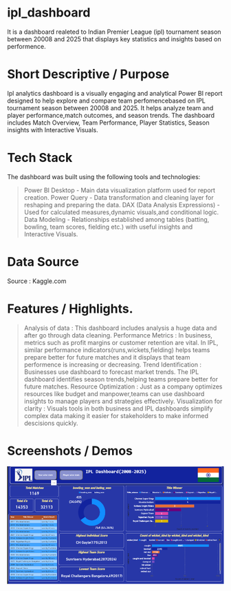 # ipl_dashboard 
It is a dashboard realeted to Indian Premier League (ipl) tournament season between 20008 and 2025 that displays key statistics and insights based on performence.

# Short Descriptive / Purpose
Ipl analytics dashboard is a visually engaging and analytical Power BI report designed to help explore and compare team perfomencebased on IPL tournament season between 20008 and 2025. It helps analyze team and player performance,match outcomes, and season trends. The dashboard includes Match Overview, Team Performance, Player Statistics, Season insights with Interactive Visuals.

# Tech Stack
The dashboard was built using the following tools and technologies:
> Power BI Desktop - Main data visualization platform used for report creation.
> Power Query - Data transformation and cleaning layer for reshaping and preparing the data.
> DAX (Data Analysis Expressions) - Used for calculated measures,dynamic visuals,and conditional logic.
> Data Modeling - Relationships established among tables (batting, bowling, team scores, fielding etc.) with useful insights and Interactive Visuals.

# Data Source
Source : Kaggle.com
 
# Features / Highlights.
> Analysis of data : This dashboard includes analysis a huge data and after go through data cleaning.
> Performance Metrics : In business, metrics such as profit margins or customer retention are vital. In IPL, similar performance indicators(runs,wickets,fielding) helps teams prepare better for future matches and it displays that team performence is increasing or decreasing.
> Trend Identification : Businesses use dashboard to forecast market trends. The IPL dashboard identifies season trends,helping teams prepare better for future matches.
> Resource Optimization : Just as a company optimizes resources like budget and manpower,teams can use dashboard insights to manage players and strategies effectively.
> Visualization for clarity : Visuals tools in both business and IPL dashboards simplify complex data making it easier for stakeholders to make informed descisions quickly.

# Screenshots / Demos
![Dashboard Preview](https://github.com/Faisal-DS6394/ipl_dashboard/blob/main/ipl_dahboard.png)

